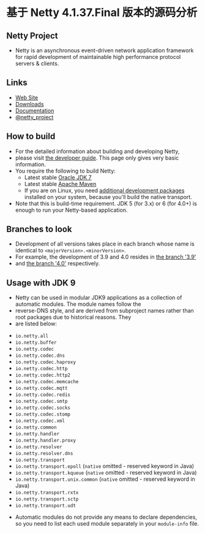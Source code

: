 # 基于 Netty 4.1.37.Final 版本的源码分析


## Netty Project
+ Netty is an asynchronous event-driven network application framework for rapid development of maintainable high performance protocol servers & clients.
## Links
* [Web Site](http://netty.io/)
* [Downloads](http://netty.io/downloads.html)
* [Documentation](http://netty.io/wiki/)
* [@netty_project](https://twitter.com/netty_project)
## How to build
+ For the detailed information about building and developing Netty, 
+ please visit [the developer guide](http://netty.io/wiki/developer-guide.html).  This page only gives very basic information.
+ You require the following to build Netty:
  * Latest stable [Oracle JDK 7](http://www.oracle.com/technetwork/java/)
  * Latest stable [Apache Maven](http://maven.apache.org/)
  * If you are on Linux, you need [additional development packages](http://netty.io/wiki/native-transports.html) installed on your system, because you'll build the native transport.
+ Note that this is build-time requirement.  JDK 5 (for 3.x) or 6 (for 4.0+) is enough to run your Netty-based application.
## Branches to look
+ Development of all versions takes place in each branch whose name is identical to `<majorVersion>.<minorVersion>`.  
+ For example, the development of 3.9 and 4.0 resides in [the branch '3.9'](https://github.com/netty/netty/tree/3.9) 
+ and [the branch '4.0'](https://github.com/netty/netty/tree/4.0) respectively.
## Usage with JDK 9
+ Netty can be used in modular JDK9 applications as a collection of automatic modules. The module names follow the
+ reverse-DNS style, and are derived from subproject names rather than root packages due to historical reasons. They
+ are listed below:
 * `io.netty.all`
 * `io.netty.buffer`
 * `io.netty.codec`
 * `io.netty.codec.dns`
 * `io.netty.codec.haproxy`
 * `io.netty.codec.http`
 * `io.netty.codec.http2`
 * `io.netty.codec.memcache`
 * `io.netty.codec.mqtt`
 * `io.netty.codec.redis`
 * `io.netty.codec.smtp`
 * `io.netty.codec.socks`
 * `io.netty.codec.stomp`
 * `io.netty.codec.xml`
 * `io.netty.common`
 * `io.netty.handler`
 * `io.netty.handler.proxy`
 * `io.netty.resolver`
 * `io.netty.resolver.dns`
 * `io.netty.transport`
 * `io.netty.transport.epoll` (`native` omitted - reserved keyword in Java)
 * `io.netty.transport.kqueue` (`native` omitted - reserved keyword in Java)
 * `io.netty.transport.unix.common` (`native` omitted - reserved keyword in Java)
 * `io.netty.transport.rxtx`
 * `io.netty.transport.sctp`
 * `io.netty.transport.udt`
+ Automatic modules do not provide any means to declare dependencies, so you need to list each used module separately in your `module-info` file.
